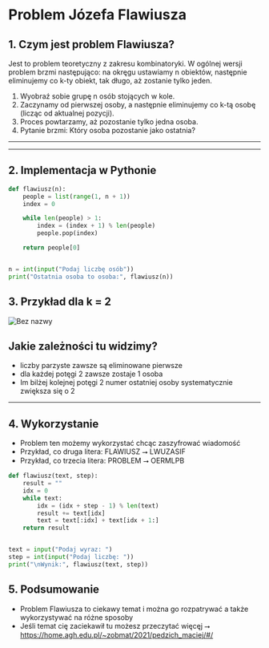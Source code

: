 # Problem Józefa Flawiusza

## 1. Czym jest problem Flawiusza?

Jest to problem teoretyczny z zakresu kombinatoryki. W ogólnej wersji problem brzmi następująco: na okręgu ustawiamy n obiektów, następnie eliminujemy co k-ty obiekt, tak długo, aż zostanie tylko jeden.
1. Wyobraź sobie grupę n osób stojących w kole.
2. Zaczynamy od pierwszej osoby, a następnie eliminujemy co k-tą osobę (licząc od aktualnej pozycji).
3. Proces powtarzamy, aż pozostanie tylko jedna osoba.
4. Pytanie brzmi: Który osoba pozostanie jako ostatnia?
---

---
## 2. Implementacja w Pythonie
```python
def flawiusz(n):
    people = list(range(1, n + 1))
    index = 0

    while len(people) > 1:
        index = (index + 1) % len(people)  
        people.pop(index)

    return people[0]


n = int(input("Podaj liczbę osób"))  
print("Ostatnia osoba to osoba:", flawiusz(n))
```
## 3. Przykład dla k = 2

![Bez nazwy](https://github.com/user-attachments/assets/f298d069-00e8-4f1a-a757-58672eab0e9d)
## Jakie zależności tu widzimy?
- liczby parzyste zawsze są eliminowane pierwsze
- dla każdej potęgi 2 zawsze zostaje 1 osoba
- Im bilżej kolejnej potęgi 2 numer ostatniej osoby systematycznie zwiększa się o 2
---
## 4. Wykorzystanie 
- Problem ten możemy wykorzystać chcąc zaszyfrować wiadomość
- Przykład, co druga litera: FLAWIUSZ ⭢ LWUZASIF
- Przykład, co trzecia litera: PROBLEM ⭢ OERMLPB
```python
def flawiusz(text, step):
    result = ""
    idx = 0
    while text:
        idx = (idx + step - 1) % len(text)
        result += text[idx]
        text = text[:idx] + text[idx + 1:]
    return result


text = input("Podaj wyraz: ")
step = int(input("Podaj liczbę: "))
print("\nWynik:", flawiusz(text, step))
```
## 5. Podsumowanie
- Problem Flawiusza to ciekawy temat i można go rozpatrywać a także wykorzystywać na różne sposoby
- Jeśli temat cię zaciekawił tu możesz przeczytać więcęj ⭢ https://home.agh.edu.pl/~zobmat/2021/pedzich_maciej/#/
